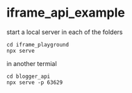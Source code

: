 # iframe_api_example

start a local server in each of the folders

```
cd iframe_playground
npx serve
```

in another termial

```
cd blogger_api
npx serve -p 63629
```
